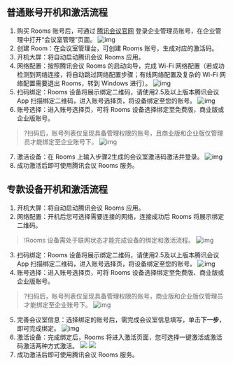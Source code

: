 ## 普通账号开机和激活流程
1. 购买 Rooms 账号后，可通过 [腾讯会议官网](https://meeting.tencent.com/) 登录企业管理员账号，在企业管理中打开“会议室管理”页面。
![img](https://dldir1.qq.com/download/support-center/image/rooms/meetingrooms_mgt.png)
2. 创建 Room：在会议室管理台，可创建 Rooms 账号，生成对应的激活码。
3. 开机大屏：将自动启动腾讯会议 Rooms 应用。
4. 网络配置：按照腾讯会议 Rooms 的启动向导，完成 Wi-Fi 网络配置（若成功检测到网络连接，将自动跳过网络配置步骤；有线网络配置及复杂的 Wi-Fi 网络配置需要退出 Rooms，转到 Windows 进行）。
![img](https://dldir1.qq.com/download/support-center/image/rooms/wifi_connect.png)
5. 扫码绑定：Rooms 设备将展示绑定二维码，请使用2.5及以上版本腾讯会议 App 扫描绑定二维码，进入账号选择页，将设备绑定至您的账号。
![img](https://dldir1.qq.com/download/support-center/image/rooms/scan_bind.png)
6. 账号选择：进入账号选择页，可将 Rooms 设备选择绑定至免费版，商业版或企业版账号。
>?扫码后，账号列表仅呈现具备管理权限的账号，且商业版和企业版仅管理员才能绑定至企业账号下。
![img](https://dldir1.qq.com/download/support-center/image/rooms/bind_account.png)
7. 激活设备：在 Rooms 上输入步骤2生成的会议室激活码激活并登录。
![img](https://dldir1.qq.com/download/support-center/image/rooms/input_keycode.png)
8. 成功激活后即可使用腾讯会议 Rooms 服务。


  
## 专款设备开机和激活流程
1. 开机大屏：将自动启动腾讯会议 Rooms 应用。
2. 网络配置：开机后您可选择需要连接的网络，连接成功后 Rooms 将展示绑定二维码。
>!Rooms 设备需处于联网状态才能完成设备的绑定和激活流程。
![img](https://dldir1.qq.com/download/support-center/image/rooms/sep_wifi_connect.png)
3. 扫码绑定：Rooms 设备将展示绑定二维码，请使用2.5及以上版本腾讯会议 App 扫描绑定二维码，进入账号选择页，将设备绑定至您的账号。
![img](https://dldir1.qq.com/download/support-center/image/rooms/spc_scan_bind.png)
4. 账号选择：进入账号选择页，可将 Rooms 设备选择绑定至免费版、商业版或企业版账号。
>?扫码后，账号列表仅呈现具备管理权限的账号，商业版和企业版仅管理员才能绑定至企业账号下。
![img](https://dldir1.qq.com/download/support-center/image/rooms/spc_bind_account.png)
5. 完善会议室信息：选择绑定的账号后，需完成会议室信息填写，单击**下一步**，即可完成绑定。
![img](https://dldir1.qq.com/download/support-center/image/rooms/spc_bind_set.png)
6. 激活设备：完成绑定后，Rooms 将进入激活页面，您可选择一键激活或激活码激活两种方式激活。
![](https://main.qcloudimg.com/raw/89fd4f9704d53fcdfd9a528ecb405045.png)
![](https://main.qcloudimg.com/raw/7a35e3d3b63ca7eface32a51ad67c60e.png)
7. 成功激活后即可使用腾讯会议 Rooms 服务。

